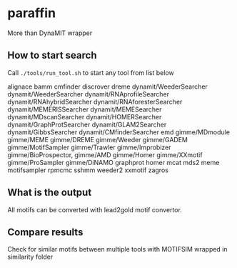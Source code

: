 # paraffin
More than DynaMIT wrapper

## How to start search
Call `./tools/run_tool.sh` to start any tool from list below

alignace
bamm
cmfinder
discrover
dreme
dynamit/WeederSearcher
dynamit/WeederSearcher
dynamit/RNAprofileSearcher
dynamit/RNAhybridSearcher
dynamit/RNAforesterSearcher
dynamit/MEMERISSearcher
dynamit/MEMESearcher
dynamit/MDscanSearcher
dynamit/HOMERSearcher
dynamit/GraphProtSearcher
dynamit/GLAM2Searcher
dynamit/GibbsSearcher
dynamit/CMfinderSearcher
emd
gimme/MDmodule
gimme/MEME
gimme/DREME
gimme/Weeder
gimme/GADEM
gimme/MotifSampler
gimme/Trawler
gimme/Improbizer
gimme/BioProspector,
gimme/AMD
gimme/Homer
gimme/XXmotif
gimme/ProSampler
gimme/DiNAMO
graphprot
homer
mcat
mds2
meme
motifsampler
rpmcmc
sshmm
weeder2
xxmotif
zagros

## What is the output
All motifs can be converted with lead2gold motif convertor.

## Compare results
Check for similar motifs between multiple tools with MOTIFSIM wrapped in similarity folder

